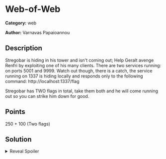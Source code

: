 # Web-of-Web
**Category:** web

**Author:** Varnavas Papaioannou

## Description
Stregobar is hiding in his tower and isn't coming out; Help Geralt avenge Renfri by exploiting one of his many clients. There are two services running: on ports 5001 and 9999. Watch out though, there is a catch, the service running on 1337 is hiding locally and responds only to the following command: http://localhost:1337/flag

Stregobar has TWO flags in total, take them both and he will come running out so you can strike him down for good. 

## Points
250 + 100 (Two flags)

## Solution

<details>
 <summary>Reveal Spoiler</summary>

## Flag
flag1 (admin.js):	ccsc{6f759aae73d7be951b5482b1e0146b0c}
flag2 (flag-server.js): ccsc{eba43052b3fc1d5cdcf0a8809e0bdbdd}


</details>
